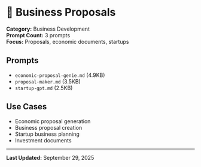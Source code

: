 # 💼 Business Proposals

**Category:** Business Development  
**Prompt Count:** 3 prompts  
**Focus:** Proposals, economic documents, startups

## Prompts

- `economic-proposal-genie.md` (4.9KB)
- `proposal-maker.md` (3.5KB)
- `startup-gpt.md` (2.5KB)

## Use Cases
- Economic proposal generation
- Business proposal creation
- Startup business planning
- Investment documents

---
**Last Updated:** September 29, 2025
